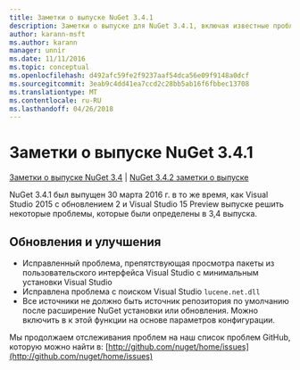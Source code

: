 ```yaml
---
title: Заметки о выпуске NuGet 3.4.1
description: Заметки о выпуске для NuGet 3.4.1, включая известные проблемы, исправленные ошибки, добавленные функции и DCR.
author: karann-msft
ms.author: karann
manager: unnir
ms.date: 11/11/2016
ms.topic: conceptual
ms.openlocfilehash: d492afc59fe2f9237aaf54dca56e09f9148a0dcf
ms.sourcegitcommit: 3eab9c4dd41ea7ccd2c28bb5ab16f6fbbec13708
ms.translationtype: MT
ms.contentlocale: ru-RU
ms.lasthandoff: 04/26/2018
---
```

# <a name="nuget-341-release-notes"></a>Заметки о выпуске NuGet 3.4.1

[Заметки о выпуске NuGet 3.4](../release-notes/nuget-3.4.md) | [NuGet 3.4.2 заметки о выпуске](../release-notes/nuget-3.4.2.md)

NuGet 3.4.1 был выпущен 30 марта 2016 г. в то же время, как Visual Studio 2015 с обновлением 2 и Visual Studio 15 Preview выпуске решить некоторые проблемы, которые были определены в 3,4 выпуска.

## <a name="updates-and-improvements"></a>Обновления и улучшения

* Исправленный проблема, препятствующая просмотра пакеты из пользовательского интерфейса Visual Studio с минимальным установки Visual Studio
* Исправлена проблема с поиском Visual Studio `lucene.net.dll`
* Все источники не должно быть источник репозитория по умолчанию после расширение NuGet установки или обновления.  Можно включить в к этой функции на основе параметров конфигурации.

Мы продолжаем отслеживания проблем на наш список проблем GitHub, которую можно найти в: [http://github.com/nuget/home/issues](http://github.com/nuget/home/issues)